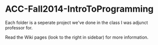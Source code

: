 ACC-Fall2014-IntroToProgramming
===============================

Each folder is a seperate project we've done in the class I was adjunct professor for.


Read the Wiki pages (look to the right in sidebar) for more information.
